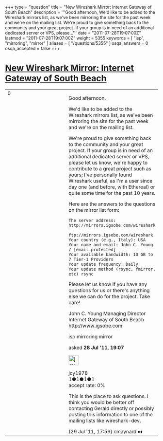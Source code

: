 +++
type = "question"
title = "New Wireshark Mirror: Internet Gateway of South Beach"
description = '''Good afternoon, We&#x27;d like to be added to the Wireshark mirrors list, as we&#x27;ve been mirroring the site for the past week and we&#x27;re on the mailing list. We&#x27;re proud to give something back to the community and your great project. If your group is in need of an additional dedicated server or VPS, please...'''
date = "2011-07-28T19:07:00Z"
lastmod = "2011-07-28T19:07:00Z"
weight = 5355
keywords = [ "isp", "mirroring", "mirror" ]
aliases = [ "/questions/5355" ]
osqa_answers = 0
osqa_accepted = false
+++

<div class="headNormal">

# [New Wireshark Mirror: Internet Gateway of South Beach](/questions/5355/new-wireshark-mirror-internet-gateway-of-south-beach)

</div>

<div id="main-body">

<div id="askform">

<table id="question-table" style="width:100%;"><colgroup><col style="width: 50%" /><col style="width: 50%" /></colgroup><tbody><tr class="odd"><td style="width: 30px; vertical-align: top"><div class="vote-buttons"><div id="post-5355-score" class="post-score" title="current number of votes">0</div><div id="favorite-count" class="favorite-count"></div></div></td><td><div id="item-right"><div class="question-body"><p>Good afternoon,</p><p>We'd like to be added to the Wireshark mirrors list, as we've been mirroring the site for the past week and we're on the mailing list.</p><p>We're proud to give something back to the community and your great project. If your group is in need of an additional dedicated server or VPS, please let us know, we're happy to contribute to a great project such as yours; I've personally found Wireshark useful, as I'm a user since day one (and before, with Ethereal) or quite some time for the past 10 years.</p><p>Here are the answers to the questions on the mirror list form:</p><pre><code>The server address: http://mirrors.igsobe.com/wireshark
                    ftp://mirrors.igsobe.com/wireshark
Your country (e.g., Italy): USA
Your name and email: John C. Young / [email protected]
Your available bandwidth: 10 GB to 7 Tier-1 Providers
Your update frequency: Daily
Your update method (rsync, fmirror, etc) rsync</code></pre><p>Please let us know if you have any questions for us or there's anything else we can do for the project. Take care!</p><p>John C. Young Managing Director Internet Gateway of South Beach http://www.igsobe.com</p></div><div id="question-tags" class="tags-container tags">isp mirroring mirror</div><div id="question-controls" class="post-controls"></div><div class="post-update-info-container"><div class="post-update-info post-update-info-user"><p>asked <strong>28 Jul '11, 19:07</strong></p><img src="https://secure.gravatar.com/avatar/66ec81224d3d549eee5e781a9e07260d?s=32&amp;d=identicon&amp;r=g" class="gravatar" width="32" height="32" alt="jcy1978&#39;s gravatar image" /><p>jcy1978<br />
<span class="score" title="1 reputation points">1</span><span title="1 badges"><span class="badge1">●</span><span class="badgecount">1</span></span><span title="1 badges"><span class="silver">●</span><span class="badgecount">1</span></span><span title="1 badges"><span class="bronze">●</span><span class="badgecount">1</span></span><br />
<span class="accept_rate" title="Rate of the user&#39;s accepted answers">accept rate:</span> <span title="jcy1978 has no accepted answers">0%</span></p></div></div><div id="comments-container-5355" class="comments-container"><span id="5365"></span><div id="comment-5365" class="comment"><div id="post-5365-score" class="comment-score"></div><div class="comment-text"><p>This is the place to ask questions. I think you would be better off contacting Gerald directly or possibly posting this information to one of the mailing lists like wireshark-dev.</p></div><div id="comment-5365-info" class="comment-info"><span class="comment-age">(29 Jul '11, 17:59)</span> cmaynard ♦♦</div></div></div><div id="comment-tools-5355" class="comment-tools"></div><div class="clear"></div><div id="comment-5355-form-container" class="comment-form-container"></div><div class="clear"></div></div></td></tr></tbody></table>

</div>

</div>

